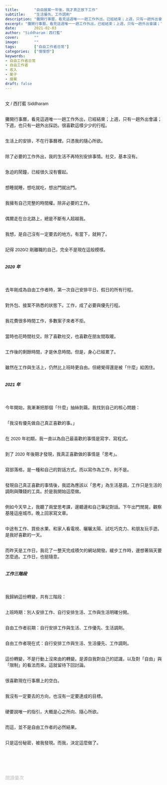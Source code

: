 ```yaml
---
title:       "自由接案一年後，我才真正放下工作"
subtitle:    "生活優先，工作調劑"
description: "攤開行事曆，看見這週唯一一趟工作外出，已經結束；上週，只有一趟外出會議；下週，也只有一趟外出採訪。很喜歡這樣少少的行程..."
excerpt: "攤開行事曆，看見這週唯一一趟工作外出，已經結束；上週，只有一趟外出會議；下週，也只有一趟外出採訪。很喜歡這樣少少的行程..."
date:        2021-02-03
author: "Siddharam｜西打藍"
cover:       ""
image:       ""
tags:        ["自由工作者日常"]
categories:  ["慢慢想"]
keywords:
- 自由工作者日常
- 自由工作者
- 收入
- 案子
- 接案
draft: false
---
```


<article style="font-family: 'Noto Sans TC', '微軟正黑體', sans-serif; font-weight: 300;">

<br>文 / 西打藍 Siddharam<br><br>

攤開行事曆，看見這週唯一一趟工作外出，已經結束；上週，只有一趟外出會議；下週，也只有一趟外出採訪。很喜歡這樣少少的行程。<br><br>

生活上的安排，不在行事曆裡。只憑我的隨心所欲。<br><br>

除了必要的工作外出，我的生活不再特別安排事情。社交，基本沒有。<br><br>

急迫的鬧鐘，已經很久沒有響起。<br><br>

想睡就睡，想吃就吃，想出門就出門。<br><br>

我擁有自己完整的時間權。除非必要的工作。<br><br>

偶爾走在台北路上，總是不斷有人超越我。<br><br>

我想，是自己沒有一定要去的地方。有當下，就夠了。<br><br>

記得 2020/2 剛離職的自己，完全不是現在這般模樣。<br><br>

<h5 class="article-h1-color">2020 年</h5><br>

去年剛成為自由工作者時，第一次自己安排平日、假日的所有行程。<br><br>

對外包、接案不熟悉的狀態下。工作，成了必要與優先行程。<br><br>

我花費很多時間工作，多數案子來者不拒。<br><br>

當時也花時間社交。除了喜歡社交，也喜歡在朋友間取暖。<br><br>

工作後的剩餘時間，才是休息時間。但是，身心已經累了。<br><br>

雖然在工作與生活上，仍然比上班時更自由。但總覺得還是被「什麼」給困住。<br><br>

<h5 class="article-h1-color">2021 年</h5><br>

今年開始，我漸漸把那個「什麼」抽絲剝繭。我找到自己的核心問題：<br><br>

「我沒有優先做自己真正喜歡的事。」<br><br>

在 2020 年初期，我一直以為自己最喜歡的事情是寫字、寫程式。<br><br>

到了 2020 年後期才發現，我真正喜歡做的事情是「思考」。<br><br>

寫部落格，是一種和自己的對話方式。而以寫作為工作，則不是。<br><br>

發現自己真正喜歡的事情後，我認為應該以「思考」為生活基調，工作只是生活的調劑與賺錢的工具。於是我開始這麼做。<br><br>

例如今天早上，我聽了兩堂思考課，邊聽邊和自己筆記對話。下午出門閒晃，觀察基隆這座城市。晚上回家寫文章。<br><br>

中途有工作、買些水果、和家人看電視、曬曬太陽、試吃巧克力、和朋友玩手遊。是我好喜歡的一天。<br><br>

而昨天是工作日，我花了一整天完成積欠的網站開發。緩步工作時，邊想著隔天要怎麼過。工作日，也挺隨意。<br><br>

<h5 class="article-h1-color">工作三階段</h5><br>

我歸納這份轉變，共有三階段：<br><br>

上班時期：別人安排工作、自行安排生活、工作與生活明確分開。<br><br>

自由工作者前期：自行安排工作與生活、工作優先、生活調劑。<br><br>

自由工作者現在式：自行安排工作與生活、生活優先、工作調劑。<br><br>

這份轉變，不是行動上沒來由的轉變。是源自我對自己的認識，以及對「自由」與「限制」的看法而來。這就留待下回討論。<br><br>

很喜歡現在行事曆上的空白。<br><br>

我沒有一定要去的方向，也沒有一定要達成的目標。<br><br>

硬要說唯一的指引，大概是心之所向、隨心所欲。<br><br>

而這，並不是自由工作者的必然結果。<br><br>

只是這份秘密，被我發現。而我，決定這麼做了。<br><br>


<br><br><br>

</article>

<div style="color: #bfbfbf; font-size: 15px;" id="busuanzi_container_page_pv">
  閱讀量<span id="busuanzi_value_page_pv"></span>次
</div>

<script src="../../js/post.js"></script>




